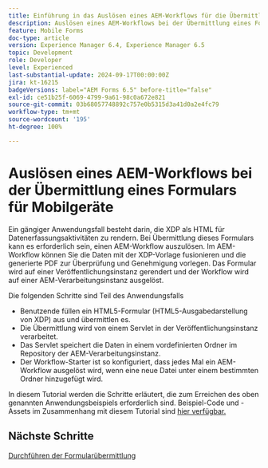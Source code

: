 ```yaml
---
title: Einführung in das Auslösen eines AEM-Workflows für die Übermittlung von HTML5-Formularen
description: Auslösen eines AEM-Workflows bei der Übermittlung eines Formulars für Mobilgeräte
feature: Mobile Forms
doc-type: article
version: Experience Manager 6.4, Experience Manager 6.5
topic: Development
role: Developer
level: Experienced
last-substantial-update: 2024-09-17T00:00:00Z
jira: kt-16215
badgeVersions: label="AEM Forms 6.5" before-title="false"
exl-id: ce51b25f-6069-4799-9a61-98c0a672e821
source-git-commit: 03b68057748892c757e0b5315d3a41d0a2e4fc79
workflow-type: tm+mt
source-wordcount: '195'
ht-degree: 100%

---
```


# Auslösen eines AEM-Workflows bei der Übermittlung eines Formulars für Mobilgeräte

Ein gängiger Anwendungsfall besteht darin, die XDP als HTML für Datenerfassungsaktivitäten zu rendern. Bei Übermittlung dieses Formulars kann es erforderlich sein, einen AEM-Workflow auszulösen. Im AEM-Workflow können Sie die Daten mit der XDP-Vorlage fusionieren und die generierte PDF zur Überprüfung und Genehmigung vorlegen. Das Formular wird auf einer Veröffentlichungsinstanz gerendert und der Workflow wird auf einer AEM-Verarbeitungsinstanz ausgelöst.

Die folgenden Schritte sind Teil des Anwendungsfalls

* Benutzende füllen ein HTML5-Formular (HTML5-Ausgabedarstellung von XDP) aus und übermittlen es.
* Die Übermittlung wird von einem Servlet in der Veröffentlichungsinstanz verarbeitet.
* Das Servlet speichert die Daten in einem vordefinierten Ordner im Repository der AEM-Verarbeitungsinstanz.
* Der Workflow-Starter ist so konfiguriert, dass jedes Mal ein AEM-Workflow ausgelöst wird, wenn eine neue Datei unter einem bestimmten Ordner hinzugefügt wird.

In diesem Tutorial werden die Schritte erläutert, die zum Erreichen des oben genannten Anwendungsbeispiels erforderlich sind. Beispiel-Code und -Assets im Zusammenhang mit diesem Tutorial sind [hier verfügbar.](./deploy-assets.md)


## Nächste Schritte

[Durchführen der Formularübermittlung](./handle-form-submission.md)

